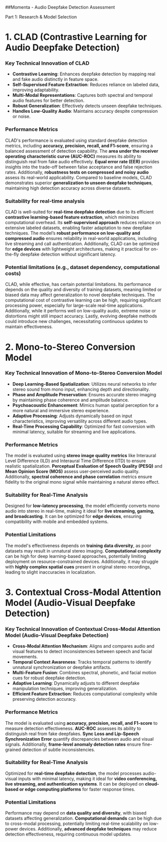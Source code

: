 ##Momenta - Audio Deepfake Detection Assessment

Part 1: Research & Model Selection
# 1. CLAD (Contrastive Learning for Audio Deepfake Detection)
  ### Key Technical Innovation of CLAD
- **Contrastive Learning**: Enhances deepfake detection by mapping real and fake audio distinctly in feature space.  
- **Self-Supervised Feature Extraction**: Reduces reliance on labeled data, improving adaptability.  
- **Multi-Modal Representations**: Captures both spectral and temporal audio features for better detection.  
- **Robust Generalization**: Effectively detects unseen deepfake techniques.  
- **Handles Low-Quality Audio**: Maintains accuracy despite compression or noise.
 ### Performance Metrics
  CLAD's performance is evaluated using standard deepfake detection metrics, including **accuracy, precision, recall, and F1-score**, ensuring a balanced assessment of detection capability. The **area under the receiver operating characteristic curve (AUC-ROC)** measures its ability to distinguish real from fake audio effectively. **Equal error rate (EER)** provides insights into the trade-off between false acceptance and false rejection rates. Additionally, **robustness tests on compressed and noisy audio** assess its real-world applicability. Compared to baseline models, CLAD demonstrates superior **generalization to unseen deepfake techniques**, maintaining high detection accuracy across diverse datasets.
### Suitability for real-time analysis
   CLAD is well-suited for **real-time deepfake detection** due to its efficient **contrastive learning-based feature extraction**, which minimizes computational overhead. Its **self-supervised approach** reduces reliance on extensive labeled datasets, enabling faster adaptation to new deepfake techniques. The model’s **robust performance on low-quality and compressed audio** ensures reliability in real-world applications, including live streaming and call authentication. Additionally, CLAD can be optimized for **edge devices** with lightweight architectures, making it practical for on-the-fly deepfake detection without significant latency.
### Potential limitations (e.g., dataset dependency, computational costs)
   CLAD, while effective, has certain potential limitations. Its performance depends on the quality and diversity of training datasets, meaning limited or biased data may affect generalization to novel deepfake techniques. The computational cost of contrastive learning can be high, requiring significant processing power, especially for large-scale real-time applications. Additionally, while it performs well on low-quality audio, extreme noise or distortions might still impact accuracy. Lastly, evolving deepfake methods could introduce new challenges, necessitating continuous updates to maintain effectiveness.

# 2. Mono-to-Stereo Conversion Model   

### **Key Technical Innovation of Mono-to-Stereo Conversion Model**  
- **Deep Learning-Based Spatialization**: Utilizes neural networks to infer stereo sound from mono input, enhancing depth and directionality.  
- **Phase and Amplitude Preservation**: Ensures accurate stereo imaging by maintaining phase coherence and amplitude balance.  
- **Psychoacoustic Enhancement**: Mimics human spatial perception for a more natural and immersive stereo experience.  
- **Adaptive Processing**: Adjusts dynamically based on input characteristics, improving versatility across different audio types.  
- **Real-Time Processing Capability**: Optimized for fast conversion with minimal latency, suitable for streaming and live applications.  

### **Performance Metrics**  
The model is evaluated using **stereo image quality metrics** like Interaural Level Difference (ILD) and Interaural Time Difference (ITD) to ensure realistic spatialization. **Perceptual Evaluation of Speech Quality (PESQ)** and **Mean Opinion Score (MOS)** assess user-perceived audio quality. Additionally, **spectral coherence and phase correlation** metrics ensure fidelity to the original mono signal while maintaining a natural stereo effect.  

### **Suitability for Real-Time Analysis**  
Designed for **low-latency processing**, the model efficiently converts mono audio into stereo in real-time, making it ideal for **live streaming, gaming, and broadcasting**. It can be optimized for **edge devices**, ensuring compatibility with mobile and embedded systems.  

### **Potential Limitations**  
The model's effectiveness depends on **training data diversity**, as poor datasets may result in unnatural stereo imaging. **Computational complexity** can be high for deep learning-based approaches, potentially limiting deployment on resource-constrained devices. Additionally, it may struggle with **highly complex spatial cues** present in original stereo recordings, leading to slight inaccuracies in localization.

# 3. Contextual Cross-Modal Attention Model (Audio-Visual Deepfake Detection)
  ### **Key Technical Innovation of Contextual Cross-Modal Attention Model (Audio-Visual Deepfake Detection)**  
- **Cross-Modal Attention Mechanism**: Aligns and compares audio and visual features to detect inconsistencies between speech and facial movements.  
- **Temporal Context Awareness**: Tracks temporal patterns to identify unnatural synchronization or deepfake artifacts.  
- **Multi-Feature Fusion**: Combines spectral, phonetic, and facial motion cues for robust deepfake detection.  
- **Adaptive Learning**: Dynamically adjusts to different deepfake manipulation techniques, improving generalization.  
- **Efficient Feature Extraction**: Reduces computational complexity while preserving detection accuracy.  

### **Performance Metrics**  
The model is evaluated using **accuracy, precision, recall, and F1-score** to measure detection effectiveness. **AUC-ROC** assesses its ability to distinguish real from fake deepfakes. **Sync Loss and Lip-Speech Synchronization Error** quantify discrepancies between audio and visual signals. Additionally, **frame-level anomaly detection rates** ensure fine-grained detection of subtle inconsistencies.  

### **Suitability for Real-Time Analysis**  
Optimized for **real-time deepfake detection**, the model processes audio-visual inputs with minimal latency, making it ideal for **video conferencing, live streaming, and authentication systems**. It can be deployed on **cloud-based or edge computing platforms** for faster response times.  

### **Potential Limitations**  
Performance may depend on **data quality and diversity**, with biased datasets affecting generalization. **Computational demands** can be high due to cross-modal processing, potentially limiting real-time scalability on low-power devices. Additionally, **advanced deepfake techniques** may reduce detection effectiveness, requiring continuous model updates.








